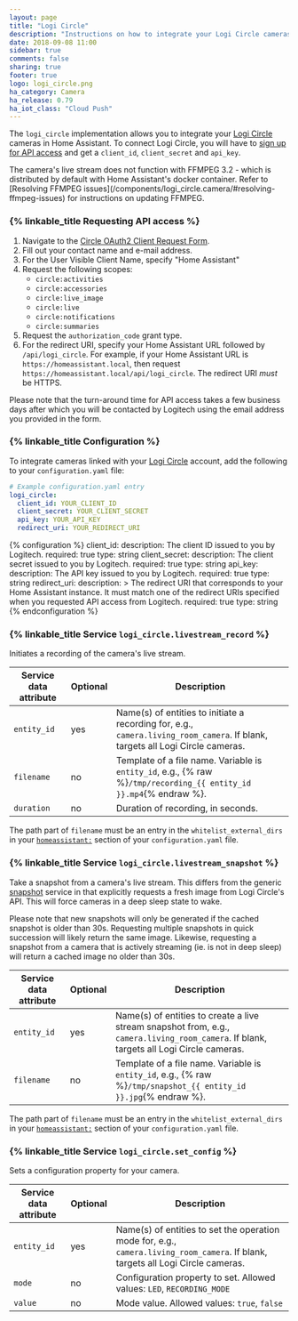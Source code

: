 ```yaml
---
layout: page
title: "Logi Circle"
description: "Instructions on how to integrate your Logi Circle cameras within Home Assistant."
date: 2018-09-08 11:00
sidebar: true
comments: false
sharing: true
footer: true
logo: logi_circle.png
ha_category: Camera
ha_release: 0.79
ha_iot_class: "Cloud Push"
---
```


The `logi_circle` implementation allows you to integrate your [Logi Circle](https://circle.logi.com/) cameras in Home Assistant. To connect Logi Circle, you will have to [sign up for API access](#requesting-api-access) and get a `client_id`, `client_secret` and `api_key`.

<p class='note warning'>
The camera's live stream does not function with FFMPEG 3.2 - which is distributed by default with Home Assistant's docker container. Refer to [Resolving FFMPEG issues](/components/logi_circle.camera/#resolving-ffmpeg-issues) for instructions on updating FFMPEG.
</p>

### {% linkable_title Requesting API access %}

1. Navigate to the [Circle OAuth2 Client Request Form](https://docs.google.com/forms/d/184FUILJ10rVxotyOQR5DAiu6GcCbK31AZszUdzT1ybs).
2. Fill out your contact name and e-mail address.
3. For the User Visible Client Name, specify "Home Assistant"
3. Request the following scopes:
    * `circle:activities`
    * `circle:accessories`
    * `circle:live_image`
    * `circle:live`
    * `circle:notifications`
    * `circle:summaries`
4. Request the `authorization_code` grant type.
5. For the redirect URI, specify your Home Assistant URL followed by `/api/logi_circle`. For example, if your Home Assistant URL is `https://homeassistant.local`, then request `https://homeassistant.local/api/logi_circle`. The redirect URI _must_ be HTTPS.

Please note that the turn-around time for API access takes a few business days after which you will be contacted by Logitech using the email address you provided in the form.

### {% linkable_title Configuration %}

To integrate cameras linked with your [Logi Circle](https://circle.logi.com/) account, add the following to your `configuration.yaml` file:

```yaml
# Example configuration.yaml entry
logi_circle:
  client_id: YOUR_CLIENT_ID
  client_secret: YOUR_CLIENT_SECRET
  api_key: YOUR_API_KEY
  redirect_uri: YOUR_REDIRECT_URI
```

{% configuration %}
client_id:
  description: The client ID issued to you by Logitech.
  required: true
  type: string
client_secret:
  description: The client secret issued to you by Logitech.
  required: true
  type: string
api_key:
  description: The API key issued to you by Logitech.
  required: true
  type: string
redirect_uri:
  description: > 
    The redirect URI that corresponds to your Home Assistant instance.
    It must match one of the redirect URIs specified when you requested API
    access from Logitech.
  required: true
  type: string
{% endconfiguration %}

### {% linkable_title Service `logi_circle.livestream_record` %}

Initiates a recording of the camera's live stream.

| Service data attribute | Optional | Description |
| ---------------------- | -------- | ----------- |
| `entity_id`            |      yes | Name(s) of entities to initiate a recording for, e.g., `camera.living_room_camera`. If blank, targets all Logi Circle cameras. |
| `filename `            |      no  | Template of a file name. Variable is `entity_id`, e.g., {% raw %}`/tmp/recording_{{ entity_id }}.mp4`{% endraw %}. |
| `duration`             |      no  | Duration of recording, in seconds.

The path part of `filename` must be an entry in the `whitelist_external_dirs` in your [`homeassistant:`](/docs/configuration/basic/) section of your `configuration.yaml` file.

### {% linkable_title Service `logi_circle.livestream_snapshot` %}

Take a snapshot from a camera's live stream. This differs from the generic [snapshot](/components/camera/#service-snapshot) service in that explicitly requests a fresh image from Logi Circle's API. This will force cameras in a deep sleep state to wake.

Please note that new snapshots will only be generated if the cached snapshot is older than 30s. Requesting multiple snapshots in quick succession will likely return the same image. Likewise, requesting a snapshot from a camera that is actively streaming (ie. is not in deep sleep) will return a cached image no older than 30s.

| Service data attribute | Optional | Description |
| ---------------------- | -------- | ----------- |
| `entity_id`            |      yes | Name(s) of entities to create a live stream snapshot from, e.g., `camera.living_room_camera`. If blank, targets all Logi Circle cameras. |
| `filename`             |      no  | Template of a file name. Variable is `entity_id`, e.g., {% raw %}`/tmp/snapshot_{{ entity_id }}.jpg`{% endraw %}. |

The path part of `filename` must be an entry in the `whitelist_external_dirs` in your [`homeassistant:`](/docs/configuration/basic/) section of your `configuration.yaml` file.

### {% linkable_title Service `logi_circle.set_config` %}

Sets a configuration property for your camera.

| Service data attribute | Optional | Description |
| ---------------------- | -------- | ----------- |
| `entity_id`            |      yes | Name(s) of entities to set the operation mode for, e.g., `camera.living_room_camera`. If blank, targets all Logi Circle cameras. |
| `mode`                 |      no  | Configuration property to set. Allowed values: `LED`, `RECORDING_MODE` |
| `value`                |      no  | Mode value. Allowed values: `true`, `false` |